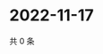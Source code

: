 # 2022-11-17

共 0 条

<!-- BEGIN WEIBO -->
<!-- 最后更新时间 Thu Nov 17 2022 01:15:01 GMT+0800 (China Standard Time) -->

<!-- END WEIBO -->

